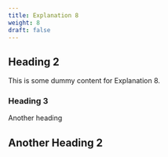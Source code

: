 ```yaml
---
title: Explanation 8
weight: 8
draft: false
---
```


## Heading 2

This is some dummy content for Explanation 8.

### Heading 3

Another heading

## Another Heading 2

